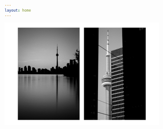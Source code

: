 ```yaml
---
layout: home
---
```


![photo1](/images/IMG4888-107A5106.JPG)

<!--
absolute path is working but not the right way to do it
![R0007652.JPG](https://olivierepaud.github.io/oep_blog/images/R0007652.jpg)
-->
